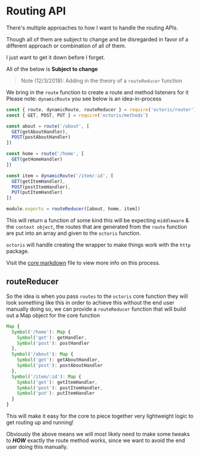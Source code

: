 # Routing API

There's multiple approaches to how I want to handle the routing APIs.

Though all of them are subject to change and be disregarded in favor of a different approach or combination of all of them.

I just want to get it down before I forget.

All of the below is **Subject to change**

> Note (12/3/2018): Adding in the theory of a `routeReducer` function

We bring in the `route` function to create a route and method listeners for it
Please note: `dynamicRoute` you see below is an idea-in-process
```js
const { route, dynamicRoute, routeReducer } = require('octoris/router')
const { GET, POST, PUT } = require('octoris/methods')

const about = route('/about', [
  GET(getAboutHandler),
  POST(postAboutHandler)
])

const home = route('/home', [
  GET(getHomeHandler)
])

const item = dynamicRoute('/item/:id', [
  GET(getItemHandler),
  POST(postItemHandler),
  PUT(putItemHandler)
])

module.exports = routeReducer([about, home, item])
```

This will return a function of some kind this will be expecting `middleware` & the `context object`, the routes that are generated from the `route` function are put into an array and given to the `octoris` function.

`octoris` will handle creating the wrapper to make things work with the `http` package.

Visit the [core markdown](https://github.com/dhershman1/octoris/blob/master/notes/core.md) file to view more info on this process.

## routeReducer

So the idea is when you pass `routes` to the `octoris` core function they will look something like this in order to achieve this without the end user manually doing so, we can provide a `routeReducer` function that will build out a Map object for the core function
```js
Map {
  Symbol('/home'): Map {
    Symbol('get'): getHandler,
    Symbol('post'): postHandler
  },
  Symbol('/about'): Map {
    Symbol('get'): getAboutHandler,
    Symbol('post'): postAboutHandler
  },
  Symbol('/item/:id'): Map {
    Symbol('get'): getItemHandler,
    Symbol('post'): postItemHandler,
    Symbol('put'): putItemHandler
  }
}
```

This will make it easy for the core to piece together very lightweight logic to get routing up and running!

Obviously the above means we will most likely need to make some tweaks to **_HOW_** exactly the route method works, since we want to avoid the end user doing this manually.
